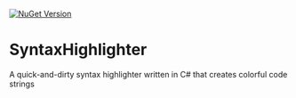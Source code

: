 [![NuGet Version](https://img.shields.io/nuget/v/NoahStolk.SyntaxHighlighter.svg)](https://www.nuget.org/packages/NoahStolk.SyntaxHighlighter/)

# SyntaxHighlighter
A quick-and-dirty syntax highlighter written in C# that creates colorful code strings
